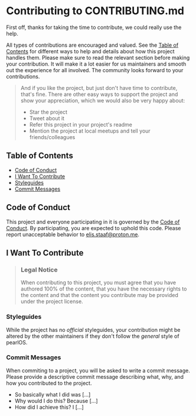 # Contributing to CONTRIBUTING.md

First off, thanks for taking the time to contribute, we could really use the help.

All types of contributions are encouraged and valued. See the [Table of Contents](#table-of-contents) for different ways to help and details about how this project handles them. Please make sure to read the relevant section before making your contribution.
It will make it a lot easier for us maintainers and smooth out the experience for all involved. The community looks forward to your contributions.

> And if you like the project, but just don't have time to contribute, that's fine. There are other easy ways to support the project and show your appreciation, which we would also be very happy about:
> - Star the project
> - Tweet about it
> - Refer this project in your project's readme
> - Mention the project at local meetups and tell your friends/colleagues


## Table of Contents

- [Code of Conduct](#code-of-conduct)
- [I Want To Contribute](#i-want-to-contribute)
- [Styleguides](#styleguides)
- [Commit Messages](#commit-messages)


## Code of Conduct

This project and everyone participating in it is governed by the
[Code of Conduct](/CODE_OF_CONDUCT.md).
By participating, you are expected to uphold this code. Please report unacceptable behavior
to <elis.staaf@proton.me>.

## I Want To Contribute

> ### Legal Notice 
> When contributing to this project, you must agree that you have authored 100% of the content,
> that you have the necessary rights to the content and that the content you contribute may be provided under the project license.

### Styleguides

While the project has no *official* styleguides, your contribution
might be altered by the other maintainers if they don't follow the
*general* style of pearlOS.

### Commit Messages

When commiting to a project, you will be asked to write a commit message. Please provide a descriptive commit message
describing what, why, and how you contributed to the project.

* So basically what I did was \[...]
* Why would I do this? Because \[...]
* How did I achieve this? I \[...]
